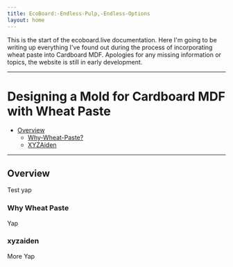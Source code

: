 ```yaml
---
title: EcoBoard:-Endless-Pulp,-Endless-Options
layout: home
---
```


This is the start of the ecoboard.live documentation. Here I'm going to be writing up everything I've found out during the process of incorporating wheat paste into Cardboard MDF.
Apologies for any missing information or topics, the website is still in early development.

----

# Designing a Mold for Cardboard MDF with Wheat Paste

*   [Overview](#overview)
    *   [Why-Wheat-Paste?](#WhyWheatPaste?)
    *   [XYZAiden](#xyzaiden)

----

## Overview
   Test yap
### Why Wheat Paste
   Yap
### xyzaiden
   More Yap
